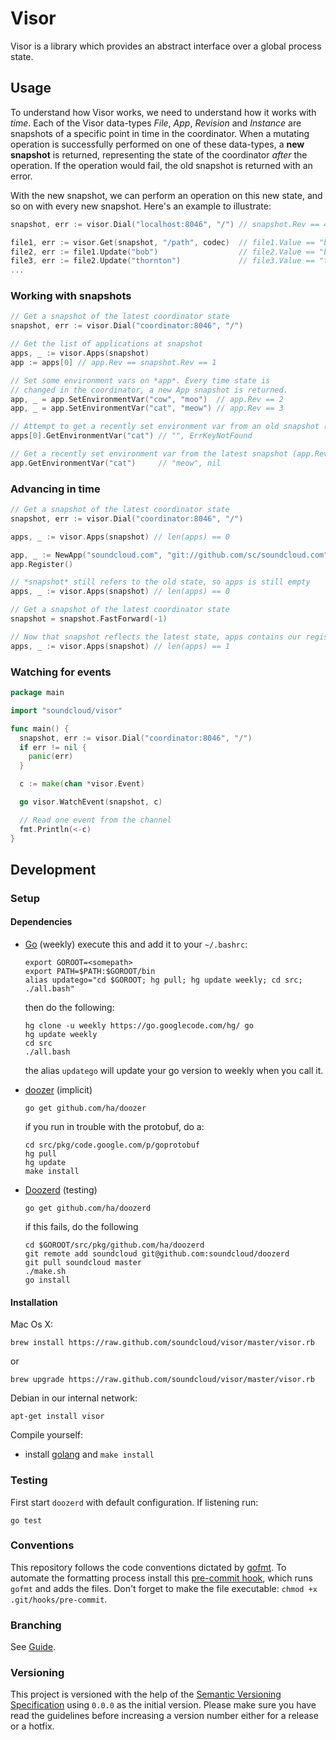 # Visor

Visor is a library which provides an abstract interface over a global process state.

## Usage

To understand how Visor works, we need to understand how it works with *time*. Each
of the Visor data-types *File*, *App*, *Revision* and *Instance* are snapshots of
a specific point in time in the coordinator. When a mutating operation is successfully
performed on one of these data-types, a **new snapshot** is returned, representing the state
of the coordinator *after* the operation. If the operation would fail, the old snapshot is
returned with an error.

With the new snapshot, we can perform an operation on this new state, and so on with
every new snapshot. Here's an example to illustrate:

```go
snapshot, err := visor.Dial("localhost:8046", "/") // snapshot.Rev == 42

file1, err := visor.Get(snapshot, "/path", codec)  // file1.Value == "billy",    file1.Rev == 42
file2, err := file1.Update("bob")                  // file2.Value == "bob",      file2.Rev == 43
file3, err := file2.Update("thornton")             // file3.Value == "thornton", file3.Rev == 44
...
```

### Working with snapshots

```go
// Get a snapshot of the latest coordinator state
snapshot, err := visor.Dial("coordinator:8046", "/")

// Get the list of applications at snapshot
apps, _ := visor.Apps(snapshot)
app := apps[0] // app.Rev == snapshot.Rev == 1

// Set some environment vars on *app*. Every time state is
// changed in the coordinator, a new App snapshot is returned.
app, _ = app.SetEnvironmentVar("cow", "moo")  // app.Rev == 2
app, _ = app.SetEnvironmentVar("cat", "meow") // app.Rev == 3

// Attempt to get a recently set environment var from an old snapshot (apps[0].Rev == 1)
apps[0].GetEnvironmentVar("cat") // "", ErrKeyNotFound

// Get a recently set environment var from the latest snapshot (app.Rev == 3)
app.GetEnvironmentVar("cat")     // "meow", nil

```

### Advancing in time

```go
// Get a snapshot of the latest coordinator state
snapshot, err := visor.Dial("coordinator:8046", "/")

apps, _ := visor.Apps(snapshot) // len(apps) == 0

app, _ := NewApp("soundcloud.com", "git://github.com/sc/soundcloud.com", "mystack", snapshot)
app.Register()

// *snapshot* still refers to the old state, so apps is still empty
apps, _ := visor.Apps(snapshot) // len(apps) == 0

// Get a snapshot of the latest coordinator state
snapshot = snapshot.FastForward(-1)

// Now that snapshot reflects the latest state, apps contains our registered app
apps, _ := visor.Apps(snapshot) // len(apps) == 1
```

### Watching for events

``` go
package main

import "soundcloud/visor"

func main() {
  snapshot, err := visor.Dial("coordinator:8046", "/")
  if err != nil {
    panic(err)
  }

  c := make(chan *visor.Event)

  go visor.WatchEvent(snapshot, c)

  // Read one event from the channel
  fmt.Println(<-c)
}
```

## Development

### Setup

#### Dependencies

  - [Go](http://golang.org) (weekly)
    execute this and add it to your `~/.bashrc`:

        export GOROOT=<somepath>                 
        export PATH=$PATH:$GOROOT/bin
        alias updatego="cd $GOROOT; hg pull; hg update weekly; cd src; ./all.bash"

    then do the following:
 
        hg clone -u weekly https://go.googlecode.com/hg/ go
        hg update weekly
        cd src
        ./all.bash

    the alias `updatego` will update your go version to weekly when you call it.
    
  - [doozer](https://github.com/ha/doozer) (implicit)

        go get github.com/ha/doozer
   
    if you run in trouble with the protobuf, do a:

        cd src/pkg/code.google.com/p/goprotobuf
        hg pull
        hg update 
        make install

  - [Doozerd](https://github.com/ha/doozerd) (testing)

        go get github.com/ha/doozerd

    if this fails, do the following

        cd $GOROOT/src/pkg/github.com/ha/doozerd 
        git remote add soundcloud git@github.com:soundcloud/doozerd
        git pull soundcloud master
        ./make.sh
        go install

#### Installation

Mac Os X:

    brew install https://raw.github.com/soundcloud/visor/master/visor.rb

or

    brew upgrade https://raw.github.com/soundcloud/visor/master/visor.rb

Debian in our internal network:

    apt-get install visor

Compile yourself:

 * install [golang](http://golang.org) and `make install`

### Testing

First start `doozerd` with default configuration. If listening run:

```
go test
```

### Conventions

This repository follows the code conventions dictated by [gofmt](http://golang.org/cmd/gofmt/). To automate the formatting process install this [pre-commit hook](https://gist.github.com/e689d5de0982543cce8c), which runs `gofmt` and adds the files. Don't forget to make the file executable: `chmod +x .git/hooks/pre-commit`.

### Branching

See [Guide](https://github.com/soundcloud/soundcloud/wiki/conventions-git#wiki-using-git-flow).

### Versioning

This project is versioned with the help of the [Semantic Versioning Specification](http://semver.org/) using `0.0.0` as the initial version. Please make sure you have read the guidelines before increasing a version number either for a release or a hotfix.
